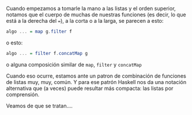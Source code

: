 Cuando empezamos a tomarle la mano a las listas y el orden superior, notamos que el cuerpo de  muchas de nuestras funciones (es decir, lo que está a la derecha del `=`), a la corta o a la larga, se parecen a esto: 

```haskell
algo ... = map g.filter f
```

o esto: 


```haskell
algo ... = filter f.concatMap g
```

o alguna composición similar de `map`, `filter` y `concatMap`

Cuando eso ocurre, estamos ante un patron de combinación de funciones de listas muy, muy, común. Y para ese patrón Haskell nos da una notación alternativa que (a veces) puede resultar más compacta: las listas por comprensión. 

Veamos de que se tratan....